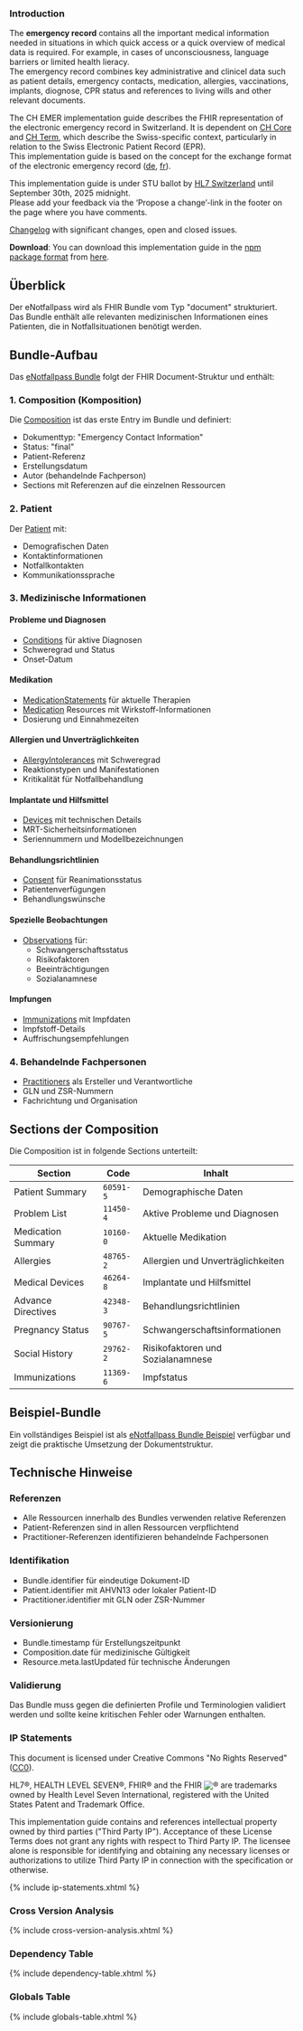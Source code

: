 ### Introduction
The **emergency record** contains all the important medical information needed in situations in which quick access or a quick overview of medical data is required. For example, in cases of unconsciousness, language barriers or limited health lieracy.   
The emergency record combines key administrative and clinicel data such as patient details, emergency contacts, medication, allergies, vaccinations, implants, diognose, CPR status and references to living wills and other relevant documents.

The CH EMER implementation guide describes the FHIR representation of the electronic emergency record in Switzerland. It is dependent on [CH Core](http://fhir.ch/ig/ch-core/index.html) and [CH Term](http://fhir.ch/ig/ch-term/index.html), which describe the Swiss-specific context, particularly in relation to the Swiss Electronic Patient Record (EPR).   
This implementation guide is based on the concept for the exchange format of the electronic emergency record ([de](https://www.e-health-suisse.ch/upload/documents/Konzept_eNotfallpass_DE.pdf), [fr](https://www.e-health-suisse.ch/upload/documents/Konzept_Notfallpass_FR.pdf)).

<div markdown="1" class="stu-note">

This implementation guide is under STU ballot by [HL7 Switzerland](https://www.hl7.ch/de/) until September 30th, 2025 midnight.   
Please add your feedback via the ‘Propose a change’-link in the footer on the page where you have comments.

[Changelog](changelog.html) with significant changes, open and closed issues.

</div>

**Download**: You can download this implementation guide in the [npm package format](https://confluence.hl7.org/display/FHIR/NPM+Package+Specification) from [here](package.tgz).

## Überblick

Der eNotfallpass wird als FHIR Bundle vom Typ "document" strukturiert. Das Bundle enthält alle relevanten medizinischen Informationen eines Patienten, die in Notfallsituationen benötigt werden.

## Bundle-Aufbau

Das [eNotfallpass Bundle](StructureDefinition-enotfallpass-bundle.html) folgt der FHIR Document-Struktur und enthält:

### 1. Composition (Komposition)
Die [Composition](StructureDefinition-enotfallpass-composition.html) ist das erste Entry im Bundle und definiert:
- Dokumenttyp: "Emergency Contact Information"
- Status: "final"
- Patient-Referenz
- Erstellungsdatum
- Autor (behandelnde Fachperson)
- Sections mit Referenzen auf die einzelnen Ressourcen

### 2. Patient
Der [Patient](StructureDefinition-enotfallpass-patient.html) mit:
- Demografischen Daten
- Kontaktinformationen
- Notfallkontakten
- Kommunikationssprache

### 3. Medizinische Informationen

#### Probleme und Diagnosen
- [Conditions](StructureDefinition-enotfallpass-condition.html) für aktive Diagnosen
- Schweregrad und Status
- Onset-Datum

#### Medikation
- [MedicationStatements](StructureDefinition-enotfallpass-medicationstatement.html) für aktuelle Therapien
- [Medication](StructureDefinition-enotfallpass-medication.html) Resources mit Wirkstoff-Informationen
- Dosierung und Einnahmezeiten

#### Allergien und Unverträglichkeiten
- [AllergyIntolerances](StructureDefinition-enotfallpass-allergyintolerance.html) mit Schweregrad
- Reaktionstypen und Manifestationen
- Kritikalität für Notfallbehandlung

#### Implantate und Hilfsmittel
- [Devices](StructureDefinition-enotfallpass-device.html) mit technischen Details
- MRT-Sicherheitsinformationen
- Seriennummern und Modellbezeichnungen

#### Behandlungsrichtlinien
- [Consent](StructureDefinition-enotfallpass-consent.html) für Reanimationsstatus
- Patientenverfügungen
- Behandlungswünsche

#### Spezielle Beobachtungen
- [Observations](StructureDefinition-enotfallpass-observation.html) für:
  - Schwangerschaftsstatus
  - Risikofaktoren
  - Beeinträchtigungen
  - Sozialanamnese

#### Impfungen
- [Immunizations](StructureDefinition-enotfallpass-immunization.html) mit Impfdaten
- Impfstoff-Details
- Auffrischungsempfehlungen

### 4. Behandelnde Fachpersonen
- [Practitioners](StructureDefinition-enotfallpass-practitioner.html) als Ersteller und Verantwortliche
- GLN und ZSR-Nummern
- Fachrichtung und Organisation

## Sections der Composition

Die Composition ist in folgende Sections unterteilt:

| Section | Code | Inhalt |
|---------|------|--------|
| Patient Summary | `60591-5` | Demographische Daten |
| Problem List | `11450-4` | Aktive Probleme und Diagnosen |
| Medication Summary | `10160-0` | Aktuelle Medikation |
| Allergies | `48765-2` | Allergien und Unverträglichkeiten |
| Medical Devices | `46264-8` | Implantate und Hilfsmittel |
| Advance Directives | `42348-3` | Behandlungsrichtlinien |
| Pregnancy Status | `90767-5` | Schwangerschaftsinformationen |
| Social History | `29762-2` | Risikofaktoren und Sozialanamnese |
| Immunizations | `11369-6` | Impfstatus |

## Beispiel-Bundle

Ein vollständiges Beispiel ist als [eNotfallpass Bundle Beispiel](Bundle-enotfallpass-bundle-example.html) verfügbar und zeigt die praktische Umsetzung der Dokumentstruktur.

## Technische Hinweise

### Referenzen
- Alle Ressourcen innerhalb des Bundles verwenden relative Referenzen
- Patient-Referenzen sind in allen Ressourcen verpflichtend
- Practitioner-Referenzen identifizieren behandelnde Fachpersonen

### Identifikation
- Bundle.identifier für eindeutige Dokument-ID
- Patient.identifier mit AHVN13 oder lokaler Patient-ID
- Practitioner.identifier mit GLN oder ZSR-Nummer

### Versionierung
- Bundle.timestamp für Erstellungszeitpunkt
- Composition.date für medizinische Gültigkeit
- Resource.meta.lastUpdated für technische Änderungen

### Validierung
Das Bundle muss gegen die definierten Profile und Terminologien validiert werden und sollte keine kritischen Fehler oder Warnungen enthalten.

### IP Statements
This document is licensed under Creative Commons "No Rights Reserved" ([CC0](https://creativecommons.org/publicdomain/zero/1.0/)).

HL7®, HEALTH LEVEL SEVEN®, FHIR® and the FHIR <img src="icon-fhir-16.png" style="float: none; margin: 0px; padding: 0px; vertical-align: bottom"/>&reg; are trademarks owned by Health Level Seven International, registered with the United States Patent and Trademark Office.

This implementation guide contains and references intellectual property owned by third parties ("Third Party IP"). Acceptance of these License Terms does not grant any rights with respect to Third Party IP. The licensee alone is responsible for identifying and obtaining any necessary licenses or authorizations to utilize Third Party IP in connection with the specification or otherwise.

{% include ip-statements.xhtml %}

### Cross Version Analysis

{% include cross-version-analysis.xhtml %}

### Dependency Table

{% include dependency-table.xhtml %}

### Globals Table

{% include globals-table.xhtml %}
